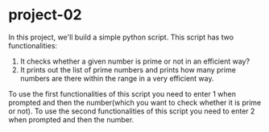 # project-02
In this project, we'll build a simple python script.
This script has two functionalities:
1) It checks whether a given number is prime or not in an efficient way?
2) It prints out the list of prime numbers and prints how many prime numbers are there within the range in a very efficient way.

To use the first functionalities of this script you need to enter 1 when prompted and then the number(which you want to check whether it is prime or not).
To use the second functionalities of this script you need to enter 2 when prompted and then the number.

